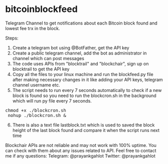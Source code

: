 # bitcoinblockfeed

Telegram Channel to get notifications about each Bitcoin block found and lowest fee trx in the block.

Steps:

1. Create a telegram bot using @BotFather, get the API key
2. Create a public telegram channel, add the bot as administrator in channel which can post messages
3. The code uses APIs from "blocktrail" and "blockchair", sign up on blocktrail to get the API key
4. Copy all the files to your linux machine and run the blockfeed.py file after making necessary changes in it like adding your API keys, telegram channel username etc.
5. The script needs to run every 7 seconds automatically to check if a new block is found so you need to run the blockcron.sh in the background which will run py file every 7 seconds. 
<pre>chmod +x ./blockcron.sh
 nohup ./blockcron.sh &</pre>
6. There is also a text file lastblock.txt which is used to saved the block height of the last block found and compare it when the script runs next time

Blockchair APIs are not reliable and may not work with 100% uptime. You can check with them about any issues related to API. Feel free to contact me if any questions: Telegram: @prayankgahlot Twitter: @prayankgahlot

